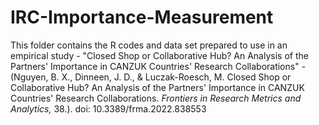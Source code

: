# IRC-Importance-Measurement

This folder contains the R codes and data set prepared to use in an empirical study - "Closed Shop or Collaborative Hub? An Analysis of the Partners' Importance in CANZUK Countries' Research Collaborations" - (Nguyen, B. X., Dinneen, J. D., & Luczak-Roesch, M. Closed Shop or Collaborative Hub? An Analysis of the Partners' Importance in CANZUK Countries' Research Collaborations. <i>Frontiers in Research Metrics and Analytics,</i> 38.). 
doi: 10.3389/frma.2022.838553
